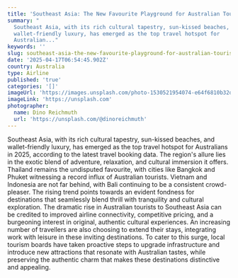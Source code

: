 ```yaml
---
title: 'Southeast Asia: The New Favourite Playground for Australian Tourists'
summary: "
  Southeast Asia, with its rich cultural tapestry, sun-kissed beaches, and
  wallet-friendly luxury, has emerged as the top travel hotspot for
  Australian..."
keywords: ''
slug: southeast-asia-the-new-favourite-playground-for-australian-tourists
date: '2025-04-17T06:54:45.902Z'
country: Australia
type: Airline
published: 'true'
categories: '[]'
imageUrl: 'https://images.unsplash.com/photo-1530521954074-e64f6810b32d'
imageLink: 'https://unsplash.com'
photographer:
  name: Dino Reichmuth
  url: 'https://unsplash.com/@dinoreichmuth'
---
```








Southeast Asia, with its rich cultural tapestry, sun-kissed beaches, and wallet-friendly luxury, has emerged as the top travel hotspot for Australians in 2025, according to the latest travel booking data. The region's allure lies in the exotic blend of adventure, relaxation, and cultural immersion it offers. Thailand remains the undisputed favourite, with cities like Bangkok and Phuket witnessing a record influx of Australian tourists. Vietnam and Indonesia are not far behind, with Bali continuing to be a consistent crowd-pleaser. The rising trend points towards an evident fondness for destinations that seamlessly blend thrill with tranquility and cultural exploration. The dramatic rise in Australian tourists to Southeast Asia can be credited to improved airline connectivity, competitive pricing, and a burgeoning interest in original, authentic cultural experiences. An increasing number of travellers are also choosing to extend their stays, integrating work with leisure in these inviting destinations. To cater to this surge, local tourism boards have taken proactive steps to upgrade infrastructure and introduce new attractions that resonate with Australian tastes, while preserving the authentic charm that makes these destinations distinctive and appealing.
